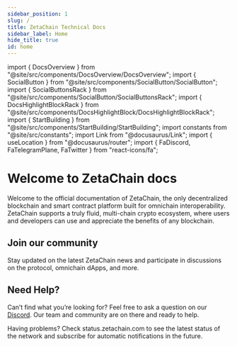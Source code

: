 ```yaml
---
sidebar_position: 1
slug: /
title: ZetaChain Technical Docs
sidebar_label: Home
hide_title: true
id: home
---
```


import { DocsOverview } from "@site/src/components/DocsOverview/DocsOverview";
import { SocialButton } from "@site/src/components/SocialButton/SocialButton";
import { SocialButtonsRack } from "@site/src/components/SocialButton/SocialButtonsRack";
import { DocsHighlightBlockRack } from "@site/src/components/DocsHighlightBlock/DocsHighlightBlockRack";
import { StartBuilding } from "@site/src/components/StartBuilding/StartBuilding";
import constants from "@site/src/constants";
import Link from "@docusaurus/Link";
import { useLocation } from "@docusaurus/router";
import { FaDiscord, FaTelegramPlane, FaTwitter } from "react-icons/fa";

# Welcome to ZetaChain docs

Welcome to the official documentation of ZetaChain, the only decentralized blockchain and smart contract platform
built for omnichain interoperability. ZetaChain supports a truly fluid, multi-chain crypto ecosystem, where users and
developers can use and appreciate the benefits of any blockchain.

<DocsHighlightBlockRack />

## Join our community

Stay updated on the latest ZetaChain news and participate in discussions on the protocol, omnichain dApps, and more.

<SocialButtonsRack />

## Need Help?

Can’t find what you’re looking for? Feel free to ask a question on our <a href={constants.discordLink}>Discord</a>.
Our team and community are on there and ready to help.

Having problems? Check status.zetachain.com to see the latest status of the network and subscribe for automatic notifications in the future.
